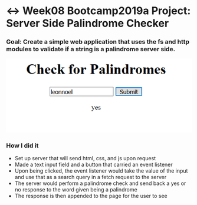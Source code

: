 # ↔️ Week08 Bootcamp2019a Project: Server Side Palindrome Checker

### Goal: Create a simple web application that uses the fs and http modules to validate if a string is a palindrome server side.
![alt text](Capture.PNG)
### How I did it

- Set up server that will send html, css, and js upon request
- Made a text input field and a button that carried an event listener
- Upon being clicked, the event listener would take the value of the input and use that as a search query in a fetch request to the server
- The server would perform a palindrome check and send back a yes or no response to the word given being a palindrome
- The response is then appended to the page for the user to see
